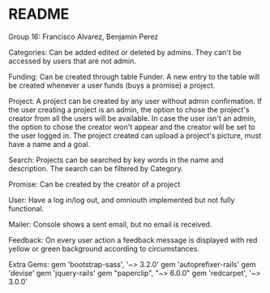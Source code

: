 # README

Group 16: Francisco Alvarez, Benjamin Perez


Categories: Can be added edited or deleted by admins. They can't be accessed by users that are not admin.

Funding: Can be created through table Funder. A new entry to the table will be created whenever a user funds (buys a 
promise) a project.

Project: A project can be created by any user without admin confirmation. If the user creating a project is an  admin,
the option to chose the project's creator from all the users will be available. In case the user isn't an admin, the
option to chose the creator won't appear and the creator will be set to the user logged in. The project created can
upload a project's picture, must have a name and a goal. 

Search: Projects can be searched by key words in the name and description. The search can be filtered by Category.

Promise: Can be created by the creator of a project

User: Have a log in/log out, and omniouth implemented but not fully functional.

Mailer: Console shows a sent email, but no email is received.

Feedback: On every user action a feedback message is displayed with red yellow or green background according to 
circumstances.

Extra Gems: 
gem 'bootstrap-sass', '~> 3.2.0'
gem 'autoprefixer-rails'
gem 'devise'
gem 'jquery-rails'
gem "paperclip", "~> 6.0.0"
gem 'redcarpet', '~> 3.0.0'